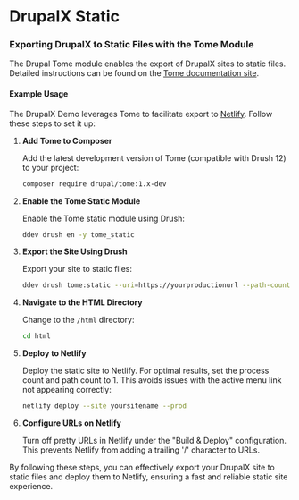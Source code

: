 # DrupalX Static

### Exporting DrupalX to Static Files with the Tome Module

The Drupal Tome module enables the export of DrupalX sites to static files. Detailed instructions can be found on the [Tome documentation site](https://tome.fyi/docs/).

#### **Example Usage**

The DrupalX Demo leverages Tome to facilitate export to [Netlify](https://www.netlify.com/). Follow these steps to set it up:

1.  **Add Tome to Composer**

    Add the latest development version of Tome (compatible with Drush 12) to your project:

    ```bash
    composer require drupal/tome:1.x-dev
    ```
2.  **Enable the Tome Static Module**

    Enable the Tome static module using Drush:

    ```bash
    ddev drush en -y tome_static
    ```
3.  **Export the Site Using Drush**

    Export your site to static files:

    ```bash
    ddev drush tome:static --uri=https://yourproductionurl --path-count=1 --process-count=1
    ```
4.  **Navigate to the HTML Directory**

    Change to the `/html` directory:

    ```bash
    cd html
    ```
5.  **Deploy to Netlify**

    Deploy the static site to Netlify. For optimal results, set the process count and path count to 1. This avoids issues with the active menu link not appearing correctly:

    ```bash
    netlify deploy --site yoursitename --prod
    ```
6.  **Configure URLs on Netlify**

    Turn off pretty URLs in Netlify under the "Build & Deploy" configuration. This prevents Netlify from adding a trailing '/' character to URLs.

By following these steps, you can effectively export your DrupalX site to static files and deploy them to Netlify, ensuring a fast and reliable static site experience.
